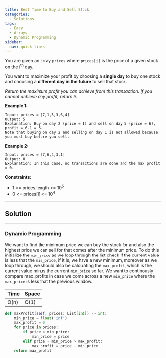 ```yaml
---
title: Best Time to Buy and Sell Stock
categories:
  - Solutions
tags:
  - Easy
  - Arrays
  - Dynamic Programming
sidebar:
  nav: quick-links
---
```


You are given an array ```prices``` where ```prices[i]``` is the price of a given stock on the i<sup>th</sup> day.

You want to maximize your profit by choosing a **single day** to buy one stock and choosing a **different day in the future** to sell that stock.

*Return the maximum profit you can achieve from this transaction. If you cannot achieve any profit, return ```0```*.

 

**Example 1:**
```
Input: prices = [7,1,5,3,6,4]
Output: 5
Explanation: Buy on day 2 (price = 1) and sell on day 5 (price = 6), profit = 6-1 = 5.
Note that buying on day 2 and selling on day 1 is not allowed because you must buy before you sell.
```
**Example 2:**
```
Input: prices = [7,6,4,3,1]
Output: 0
Explanation: In this case, no transactions are done and the max profit = 0.
```
 

**Constraints:**
- 1 <= prices.length <= 10<sup>5</sup>
- 0 <= prices[i] <= 10<sup>4</sup>



---
## Solution
---
### Dynamic Programming
We want to find the minimum price we can buy the stock for and also the highest price we can sell for that comes after the minimum price. To do this initialize the ```min_price``` as we loop through the list check if the current value is less that the ```min_price```, if it is, we have a new minimum, moreover as we loop through, we should also be calculating the ```max_profit```, which is the current value minus the current ```min_price``` so far. We want to continously compare max_profits in case we come across a new ```min_price``` where the ```max_price``` is less that the previous window.


| Time | Space |
| ---- | ----- |
| O(n)| O(1)|

```python
def maxProfit(self, prices: List[int]) -> int:
    min_price = float('inf')
    max_profit = 0
    for price in prices:
        if price < min_price:
            min_price = price
        elif price - min_price > max_profit:
            max_profit = price - min_price
    return max_profit            
```